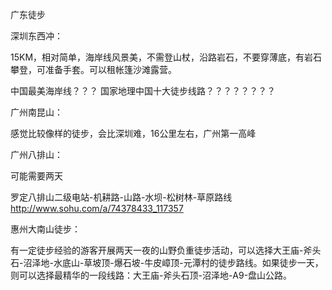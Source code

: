 广东徒步


深圳东西冲：

15KM，相对简单，海岸线风景美，不需登山杖，沿路岩石，不要穿薄底，有岩石攀登，可准备手套。可以租帐篷沙滩露营。

中国最美海岸线？？？
国家地理中国十大徒步线路？？？？？？？？


广州南昆山：

感觉比较像样的徒步，会比深圳难，16公里左右，广州第一高峰


广州八排山：  

可能需要两天

罗定八排山二级电站-机耕路-山路-水坝-松树林-草原路线
http://www.sohu.com/a/74378433_117357


惠州大南山徒步：

有一定徒步经验的游客开展两天一夜的山野负重徒步活动，可以选择大王庙-斧头石-沼泽地-水底山-草坡顶-爆石坡-牛皮嶂顶-元潭村的徒步路线。如果徒步一天，则可以选择最精华的一段线路：大王庙-斧头石顶-沼泽地-A9-盘山公路。